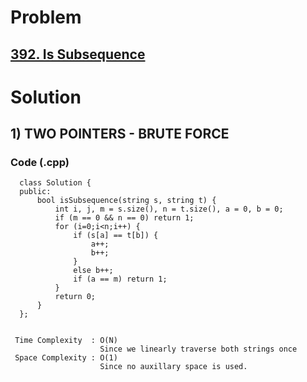# Problem

## [392. Is Subsequence](https://leetcode.com/problems/is-subsequence/)


# Solution  

## 1) TWO POINTERS - BRUTE FORCE

  
     
   ### Code (.cpp)
   
      class Solution {
      public:
          bool isSubsequence(string s, string t) {
              int i, j, m = s.size(), n = t.size(), a = 0, b = 0;
              if (m == 0 && n == 0) return 1;
              for (i=0;i<n;i++) {
                  if (s[a] == t[b]) {
                      a++;
                      b++;
                  }
                  else b++;
                  if (a == m) return 1;
              }
              return 0;
          }
      };
      
      
     Time Complexity  : O(N) 
                        Since we linearly traverse both strings once
     Space Complexity : O(1)
                        Since no auxillary space is used.
